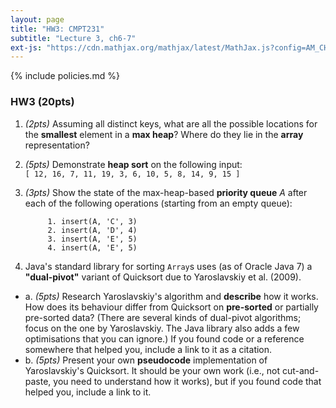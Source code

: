 ```yaml
---
layout: page
title: "HW3: CMPT231"
subtitle: "Lecture 3, ch6-7"
ext-js: "https://cdn.mathjax.org/mathjax/latest/MathJax.js?config=AM_CHTML"
---
```


{% include policies.md %}

### HW3 (20pts)
1. *(2pts)* Assuming all distinct keys, what are all the possible locations
  for the **smallest** element in a **max heap**? Where do they lie in the
  **array** representation?

2. *(5pts)* Demonstrate **heap sort** on the following input: <br/>
  `[ 12, 16, 7, 11, 19, 3, 6, 10, 5, 8, 14, 9, 15 ]`

3. *(3pts)* Show the state of the max-heap-based **priority queue** *A*
  after each of the following operations (starting from an empty queue):

            1. insert(A, 'C', 3)
            2. insert(A, 'D', 4)
            3. insert(A, 'E', 5)
            4. insert(A, 'E', 5)


4. Java's standard library for sorting `Array`s uses (as of Oracle Java 7)
  a **"dual-pivot"** variant of Quicksort due to Yaroslavskiy et al. (2009).
  + a. *(5pts)* Research Yaroslavskiy's algorithm and **describe** how
    it works.  How does its behaviour differ from Quicksort on 
    **pre-sorted** or partially pre-sorted data?
    (There are several kinds of dual-pivot algorithms; focus on the one
    by Yaroslavskiy. The Java library also adds a few optimisations
    that you can ignore.)
    If you found code or a reference somewhere that helped you,
    include a link to it as a citation.
  + b. *(5pts)* Present your own **pseudocode** implementation
    of Yaroslavskiy's Quicksort.
    It should be your own work (i.e., not cut-and-paste, you need to
    understand how it works), but if you found code that helped you,
    include a link to it.
